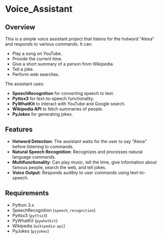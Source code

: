# Voice_Assistant

## Overview
This is a simple voice assistant project that listens for the hotword "Alexa" and responds to various commands. It can:
- Play a song on YouTube.
- Provide the current time.
- Give a short summary of a person from Wikipedia.
- Tell a joke.
- Perform web searches.

The assistant uses:
- **SpeechRecognition** for converting speech to text.
- **Pyttsx3** for text-to-speech functionality.
- **PyWhatKit** to interact with YouTube and Google search.
- **Wikipedia API** to fetch summaries of people.
- **PyJokes** for generating jokes.

## Features
- **Hotword Detection**: The assistant waits for the user to say "Alexa" before listening to commands.
- **Natural Speech Recognition**: Recognizes and processes natural language commands.
- **Multifunctionality**: Can play music, tell the time, give information about famous people, search the web, and tell jokes.
- **Voice Output**: Responds audibly to user commands using text-to-speech.

## Requirements

- Python 3.x
- SpeechRecognition (`speech_recognition`)
- Pyttsx3 (`pyttsx3`)
- PyWhatKit (`pywhatkit`)
- Wikipedia (`wikipedia-api`)
- PyJokes (`pyjokes`)
